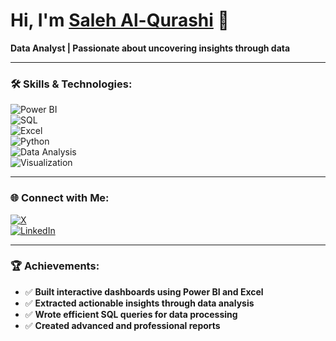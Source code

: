 
# Hi, I'm [Saleh Al-Qurashi](https://www.linkedin.com/in/saleh-al-qurashi-567766207/) 👋  

**Data Analyst | Passionate about uncovering insights through data**  

---  

### 🛠 Skills & Technologies:  
![Power BI](https://img.shields.io/badge/Power%20BI-F2C811?style=flat&logo=powerbi&logoColor=black)  
![SQL](https://img.shields.io/badge/SQL-4479A1?style=flat&logo=database&logoColor=white)  
![Excel](https://img.shields.io/badge/Excel-217346?style=flat&logo=microsoft-excel&logoColor=white)  
![Python](https://img.shields.io/badge/Python-3776AB?style=flat&logo=python&logoColor=white)  
![Data Analysis](https://img.shields.io/badge/Data%20Analysis-0088CC?style=flat&logo=databricks&logoColor=white)  
![Visualization](https://img.shields.io/badge/Data%20Visualization-FF6F00?style=flat&logo=chart&logoColor=white)  

---  

### 🌐 Connect with Me:  
[![X](https://img.shields.io/badge/X-000000?style=flat&logo=twitter&logoColor=white)](https://x.com/is__saleh)  
[![LinkedIn](https://img.shields.io/badge/LinkedIn-0077B5?style=flat&logo=linkedin&logoColor=white)](https://www.linkedin.com/in/saleh-al-qurashi-567766207/)  

---  

### 🏆 Achievements:  
- ✅ **Built interactive dashboards using Power BI and Excel**  
- ✅ **Extracted actionable insights through data analysis**  
- ✅ **Wrote efficient SQL queries for data processing**  
- ✅ **Created advanced and professional reports**  
